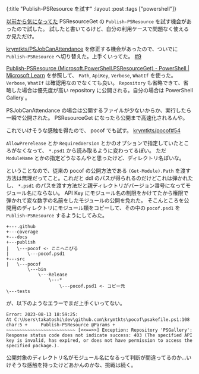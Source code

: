 {:title "Publish-PSResource を試す"
:layout :post
:tags ["powershell"]}

[以前から気になってた](/posts/2023-07-23-psresourceget) PSResourceGet の `Publish-PSResource` を試す機会があったので試した。
試したと書いてるけど、自分の利用ケースで問題なく使えるか見ただけ。

[krymtkts/PSJobCanAttendance](https://github.com/krymtkts/PSJobCanAttendance/) を修正する機会があったので、ついでに `Publish-PSResource` へ切り替えた。上手くいってた。
[#9](https://github.com/krymtkts/PSJobCanAttendance/pull/9)

[Publish-PSResource (Microsoft.PowerShell.PSResourceGet) - PowerShell | Microsoft Learn](https://learn.microsoft.com/en-us/powershell/module/microsoft.powershell.psresourceget/publish-psresource?view=powershellget-3.x) を参照して、
`Path`, `ApiKey`, `Verbose`, `WhatIf` を使った。
`Verbose`, `WhatIf` は確認用なのでなくても良い。
`Repository` も省略できて、省略した場合は優先度が高い repository に公開される。自分の場合は PowerShell Gallery 。

PSJobCanAttendance の場合は公開するファイルが少ないからか、実行したら一瞬で公開された。 PSResourceGet になったら公開まで高速化されるんや。

これでいけそうな感触を得たので、 pocof でも試す。 [krymtkts/pocof#54](https://github.com/krymtkts/pocof/pull/54)

`AllowPrerelease` とか `RequiredVersion` とかのオプションで指定していたところがなくなって、 `*.psd1` から読み取るように変わってるぽい。
ただ `ModuleName` とかの指定どうなるんやと思ったけど、ディレクトリ名ぽいな。

ということなので、従来の pocof の公開方法である `(Get-Module).Path` を渡す方法は無理だってこと。これだと ddl のパスが得られるのだけどこれは弾かれたし、 `*.psd1` のパスを渡す方法だと親ディレクトリがバージョン番号になってモジュール名にならない。 API Key にモジュール名の制限をかけてたから権限で弾かれて変な数字の名前をしたモジュールの公開を免れた。
そこんところを公開用のディレクトリにモジュール類をコピーして、その中の `pocof.psd1` を `Publish-PSResource` するようにしてみた。

```
+---.github
+---coverage
+---docs
+---publish
|   \---pocof <- ここへこぴる
|       \---pocof.psd1
+---src
|   \---pocof
        \---bin
            \---Release
                \---*
                    \---pocof.psd1 <- コピー元
\---tests
```

が、以下のようなエラーでまだ上手くいってない。

```
Error: 2023-08-13 18:59:25:
At C:\Users\takatoshi\dev\github.com\krymtkts\pocof\psakefile.ps1:108 char:5 +     Publish-PSResource @Params +     ~~~~~~~~~~~~~~~~~~~~~~~~~~ [<<==>>] Exception: Repository 'PSGallery': Response status code does not indicate success: 403 (The specified API key is invalid, has expired, or does not have permission to access the specified package.).
```

公開対象のディレクトリ名がモジュール名になるって判断が間違ってるのか...いけそうな感触を持ったけどあかんのかな、挑戦は続く。

